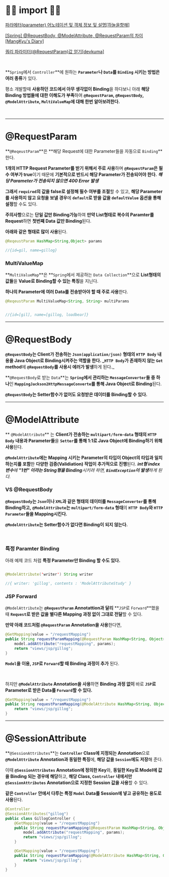 
# 🙆‍♂️ import 🙇‍♂️

[파라메터(parameter) 어노테이션 및 객체 정보 및 설명[하늘을향해]](https://jbluewing.tistory.com/entry/%ED%8C%8C%EB%9D%BC%EB%A9%94%ED%84%B0parameter-%EC%96%B4%EB%85%B8%ED%85%8C%EC%9D%B4%EC%85%98-%EB%B0%8F-%EA%B0%9D%EC%B2%B4-%EC%A0%95%EB%B3%B4-%EB%B0%8F-%EC%84%A4%EB%AA%85)

[[Spring] @RequestBody, @ModelAttribute, @RequestParam의 차이[MangKyu's Diary]](https://mangkyu.tistory.com/72)

[쿼리 파라미터(@RequestParam)값 얻기[devkuma]](http://www.devkuma.com/books/pages/471)

[]()

[]()

[]()

<br>

**`Spring`에서 `Controller`**에 원하는 **`Parameter`나 `Data`를 `Binding` 시키는 방법은 여러 종류**가 있다.

평소 개발할때 **사용하던 코드에서 아무 생각없이 Binding**을 하다보니 아래 **해당 Binding 방법들에 대한 이해도가 부족**하여 **`@RequestParam`, `@RequestBody`, `@ModelAttribute`, `MultiValueMap`에 대해 한번 알아보려한다.**

<br>

---

# @RequestParam



**`@ReqeustParam`**은 **해당 Request에 대한 Parameter들을 자동으로 `Binding`**한다.

**1개의 HTTP Request Parameter를 받기 위해서 주로 사용**하며 **`@RequestParam`은 필수 여부가 true**이기 때문에 **기본적으로 반드시 해당 Parameter가 전송되어야 한다.** 
_**해당 Parameter가 전송되지 않으면** **400 Error 발생**_ 

**그래서 `required`의 값을 false로 설정해 필수 여부를 조절**할 수 있고, **해당 Parameter를 사용하지 않고 요청을 보낼 경우**에 **`default`로 받을 값을 `defaultValue` 옵션을 통해 설정**할 수도 있다.


**주의사항**으로는 **단일 값만 Binding가능**하여 **만약 List형태로 복수의 Paramter를 Request**하면 **첫번째 Data 값만 Binding**된다.

**아래와 같은 형태로 많이 사용**된다.

```java
@ReqeustParam HashMap<String,Object> params

//{id=gil, name=gillog}
```

### MultiValueMap

**`MultiValueMap`**은 **`Spring`에서 제공하는 `Data Collection`**으로 **List형태의 값들**을 **Value로 Binding할 수 있는 특징**을 지닌다.

**하나의 Parameter에 여러 Data를 전송받아야 할 때 주로 사용**한다.



```java
@ReqeustParam MultiValueMap<String, String> multiParams


//{id=[gil], name=[gillog, loadbear]}
```


---

# @RequestBody

**`@RequestBody`**는 **Client가 전송하는 `Json(application/json)` 형태의 `HTTP Body` 내용**을 **Java Object로 Binding시켜주는 역할**을 한다. 
_**`HTTP Body`가 존재하지 않는 `Get` method**에 **`@RequestBody`를 사용시 에러가 발생**하게 된다._


**`@RequestBody`로 받는 `Data`**는 **`Spring`에서 관리하는 `MessageConverter`들 중 하나**인 **`MappingJackson2HttpMessageConverte`를 통해 Java Object로 Binding**된다.

**`@RequestBody`는 Setter함수가 없어도 요청받은 데이터를 Binding할 수 있다.**


---

# @ModelAttribute


** `@ModelAttribute`** 는 **Client가 전송하는 `multipart/form-data` 형태의 `HTTP Body` 내용과 Parameter들**을 **`Setter`를 통해 1:1로 Java Object에 Binding하기 위해 사용**된다. 


**`@ModelAttribute`에는 Mapping 시키는 Parameter의 타입이 Object의 타입과 일치하는지를 포함**한 **다양한 검증(Validiation) 작업이 추가적으로 진행**된다.
_**int형 index 변수**에 **"1번" 이라는 String형을 Binding**시키려 하면, **`BindException`이 발생**하게 된다._


### VS @RequestBody

**`@RequestBody`는 `Json`이나 `XML`과 같은 형태의 데이터를 `MessageConverter`를 통해 Binding하고,**
**`@ModelAttribute`는 `multipart/form-data` 형태**의 **`HTTP Body`와 `HTTP Parameter`들을 Mapping시킨다.**

**`@ModelAttribute`는 Setter함수가 없다면 Binding이 되지 않는다.**

<br>

### 특정 Paramter Binding

아래 예제 코드 처럼 **특정 Parameter만 Binding 할 수도 있다.**

```java

@ModelAttribute('writer') String writer

//{ writer: 'gillog', contents : 'ModelAttributeStudy' }
```

### JSP Forward

`@ModelAttribute`는 **`@RequestParam` Annotattion과 달리** **`JSP`로 `Forward`**했을 때 **`Request`로 받은 값을 별다른 Mapping 과정 없이 그대로 전달**할 수 있다.


**만약 아래 코드처럼 `@RequestParam` Annotation을 사용**한다면,

```java
@GetMapping(value = "/requestMapping")
public String requestParamMapping(@RequestParam HashMap<String, Object> params, Model model) {
	model.addAttribute("requestMapping", params);
	return "views/jsp/gillog";
}
```
**`Model`을 이용, `JSP`로 `Forward`할 때 Binding 과정이 추가** 된다.

<br>

하지만 **`@ModelAttribute` Annotation을 사용**하면 **Binding 과정 없이** 바로 **`JSP`로 Parameter로 받은 Data를 `Forward`할 수 있다.**


```java
@GetMapping(value = "/requestMapping")
public String requestParamMapping(@ModelAttribute HashMap<String, Object> params) {
	return "views/jsp/gillog";
}
```

---

# @SessionAttribute

**`@SessionAttributes`**는 **`Controller` Class에 지정되는 Annotation**으로 **`@ModelAttribute` Annotation과 동일한 특징**에, **해당 값을 `Session`에도 저장**해 준다.

이때 **`@SessionAttributes` Annotation에 정의한 Key**와, **동일한 Key로 Model에 값을 Binding 되는 경우에 해당**하고,
**해당 Class, `Controller` 내에서만 `@SessionAttributes` Annotation으로 지정한 Session 값을 사용**할 수 있다.

**같은 `Controller` 안에서 다루는 특정 `Model` Data를 Session에 넣고 공유하는 용도로 사용**된다. 
 
 
```java
@Controller
@SessionAttributes("gillog")
public class GillogController {
	@GetMapping(value = "/requestMapping")
	public String requestParamMapping(@RequestParam HashMap<String, Object> params, Model model) {
		model.addAttribute("requestMapping", params);
		return "views/jsp/gillog";
	}

	@GetMapping(value = "/requestMapping")
	public String requestParamMapping(@ModelAttribute HashMap<String, Object> params) {
		return "views/jsp/gillog";
	}
}
```
